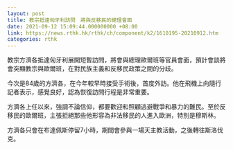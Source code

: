 ```yaml
---
layout: post
title: 教宗抵達匈牙利訪問　將與反移民的總理會面
date: 2021-09-12 15:09:44.000000000 +08:00
link: https://news.rthk.hk/rthk/ch/component/k2/1610195-20210912.htm
categories: rthk
---
```


教宗方濟各抵達匈牙利展開短暫訪問，將會與總理歐爾班等官員會面，預計會談將會突顯教宗與歐爾班，在對民族主義和反移民政策之間的分歧。

今次是84歲的方濟各，在今年較早時接受手術後，首度外訪。他在飛機上向隨行記者表示，感覺良好，認為恢復訪問行程是非常重要。

方濟各上任以來，強調不論信仰，都要歡迎和照顧逃避戰爭和暴力的難民。至於反移民的歐爾班，主張拒絕那些他形容為非法移民的人進入歐洲，特別是穆斯林。

方濟各只會在布達佩斯停留7小時，期間會參與一場天主教活動，之後轉往斯洛伐克。
